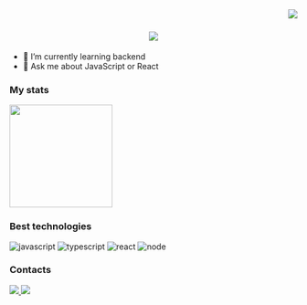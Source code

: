<img align="right" src="https://visitor-badge.laobi.icu/badge?page_id=guibeutler.guibeutler">

<h1 align="center">
  <a href="https://git.io/typing-svg">
    <img src="https://readme-typing-svg.herokuapp.com/?lines=Hello,+There!+👋;This+is+Guilherme...;Nice+to+meet+you!&center=true&size=30">
  </a>
</h1>

- 🌱 I’m currently learning backend
- 💬 Ask me about JavaScript or React

### My stats

<div>
    <img height="180em" src="https://github-readme-stats.vercel.app/api?username=guibeutler&show_icons=true&theme=dark&include_all_commits=true&count_private=true"/>
</div>

### Best technologies

![javascript](https://img.shields.io/badge/JavaScript-F7DF1E?style=for-the-badge&logo=javascript&logoColor=black)
![typescript](https://img.shields.io/badge/TypeScript-007ACC?style=for-the-badge&logo=typescript&logoColor=white)
![react](https://img.shields.io/badge/React-20232A?style=for-the-badge&logo=react&logoColor=61DAFB)
![node](https://img.shields.io/badge/Node.js-43853D?style=for-the-badge&logo=node.js&logoColor=white)

### Contacts

<div>
  <a href="https://instragram.com/gbeutlerr">
    <img src="https://img.shields.io/badge/Instagram-E4405F?style=for-the-badge&logo=instagram&logoColor=white" />
  <a href="https://linkedin.com/in/guilherme-beutler">
    <img src="https://img.shields.io/badge/LinkedIn-0077B5?style=for-the-badge&logo=linkedin&logoColor=white" />
  </a>
</div>
